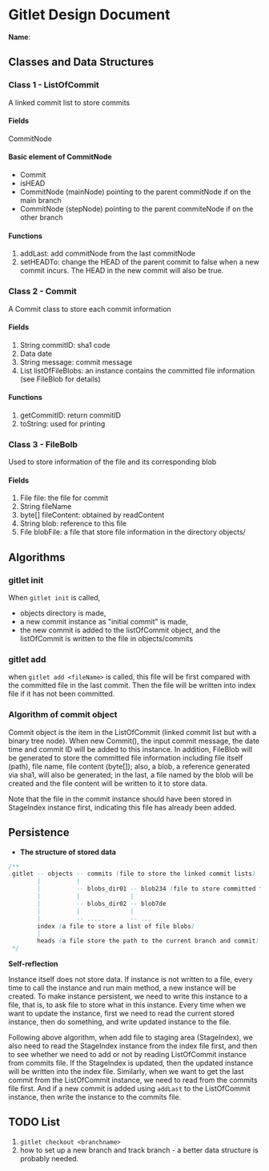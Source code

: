 # Gitlet Design Document

**Name**:

## Classes and Data Structures

### Class 1 - ListOfCommit

A linked commit list to store commits

#### Fields

CommitNode

#### Basic element of CommitNode

- Commit 
- isHEAD
- CommitNode (mainNode) pointing to the parent commitNode if on the main branch
- CommitNode (stepNode) pointing to the parent commiteNode if on the other branch

#### Functions

1. addLast: add commitNode from the last commitNode
2. setHEADTo: change the HEAD of the parent commit to false when a new commit incurs. 
   The HEAD in the new commit will also be true.

### Class 2 - Commit

A Commit class to store each commit information

#### Fields

1. String commitID: sha1 code
2. Data date
3. String message: commit message
4. List<FileBlob> listOfFileBlobs: an instance contains the committed file information (see FileBlob for details)

#### Functions

1. getCommitID: return commitID
2. toString: used for printing
    

### Class 3 - FileBolb

Used to store information of the file and its corresponding blob

#### Fields

1. File file: the file for commit
2. String fileName
3. byte[] fileContent: obtained by readContent
4. String blob: reference to this file
5. File blobFile: a file that store file information in the directory objects/

## Algorithms

### gitlet init

When `gitlet init` is called, 

- objects directory is made, 
- a new commit instance as "initial commit" is made,
- the new commit is added to the listOfCommit object, and the listOfCommit is written to the file in objects/commits


### gitlet add

when `gitlet add <fileName>` is called, this file will be first compared with the committed file in the last commit. Then the file will be written into index file if it has not been committed.


### Algorithm of commit object

Commit object is the item in the ListOfCommit (linked commit list but with a binary tree node).
When new Commit(), the input commit message, the date time and commit ID will be added to this instance. 
In addition, FileBlob will be generated to store the committed file information including file itself (path), file name, file content (byte[]); 
also, a blob, a reference generated via sha1, will also be generated; in the last, a file named by the blob will be created and the file content will be written to it to store data.

Note that the file in the commit instance should have been stored in StageIndex instance first, indicating this file has already been added.


## Persistence

- **The structure of stored data**

```java
/**
.gitlet -- objects -- commits (file to store the linked commit lists)
        |          |
        |          -- blobs_dir01 -- blob234 (file to store committed file)
        |          |              |
        |          -- blobs_dir02 -- blob7de
        |          |              |
        |          -- .....       -- ...
        index (a file to store a list of file blobs)
        |
        heads (a file store the path to the current branch and commit)
 */
```

**Self-reflection**

Instance itself does not store data. If instance is not written to a file, every time to call the instance and run main method, a new instance will be created.
To make instance persistent, we need to write this instance to a file, that is, to ask file to store what in this instance.
Every time when we want to update the instance, first we need to read the current stored instance, then do something, and write updated instance to the file.

Following above algorithm, when add file to staging area (StageIndex), we also need to read the StageIndex instance from the index file first, and then to see whether we need to add or not by reading ListOfCommit instance from commits file.
If the StageIndex is updated, then the updated instance will be written into the index file. Similarly, when we want to get the last commit from the ListOfCommit instance, we need to read from the commits file first. 
And if a new commit is added using `addLast` to the ListOfCommit instance, then write the instance to the commits file.
                    
## TODO List

1. `gitlet checkout <branchname>`
2. how to set up a new branch and track branch - a better data structure is probably needed.